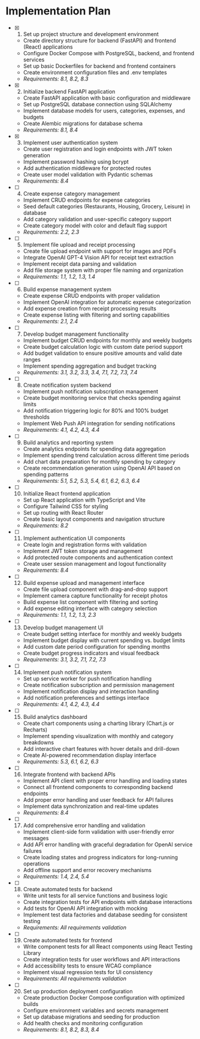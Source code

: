# Implementation Plan

- [x] 1. Set up project structure and development environment
  - Create directory structure for backend (FastAPI) and frontend (React) applications
  - Configure Docker Compose with PostgreSQL, backend, and frontend services
  - Set up basic Dockerfiles for backend and frontend containers
  - Create environment configuration files and .env templates
  - _Requirements: 8.1, 8.2, 8.3_

- [x] 2. Initialize backend FastAPI application






  - Create FastAPI application with basic configuration and middleware
  - Set up PostgreSQL database connection using SQLAlchemy
  - Implement database models for users, categories, expenses, and budgets
  - Create Alembic migrations for database schema
  - _Requirements: 8.1, 8.4_

- [x] 3. Implement user authentication system






  - Create user registration and login endpoints with JWT token generation
  - Implement password hashing using bcrypt
  - Add authentication middleware for protected routes
  - Create user model validation with Pydantic schemas
  - _Requirements: 8.4_

- [ ] 4. Create expense category management
  - Implement CRUD endpoints for expense categories
  - Seed default categories (Restaurants, Housing, Grocery, Leisure) in database
  - Add category validation and user-specific category support
  - Create category model with color and default flag support
  - _Requirements: 2.2, 2.3_

- [ ] 5. Implement file upload and receipt processing
  - Create file upload endpoint with support for images and PDFs
  - Integrate OpenAI GPT-4 Vision API for receipt text extraction
  - Implement receipt data parsing and validation
  - Add file storage system with proper file naming and organization
  - _Requirements: 1.1, 1.2, 1.3, 1.4_

- [ ] 6. Build expense management system
  - Create expense CRUD endpoints with proper validation
  - Implement OpenAI integration for automatic expense categorization
  - Add expense creation from receipt processing results
  - Create expense listing with filtering and sorting capabilities
  - _Requirements: 2.1, 2.4_

- [ ] 7. Develop budget management functionality
  - Implement budget CRUD endpoints for monthly and weekly budgets
  - Create budget calculation logic with custom date period support
  - Add budget validation to ensure positive amounts and valid date ranges
  - Implement spending aggregation and budget tracking
  - _Requirements: 3.1, 3.2, 3.3, 3.4, 7.1, 7.2, 7.3, 7.4_

- [ ] 8. Create notification system backend
  - Implement push notification subscription management
  - Create budget monitoring service that checks spending against limits
  - Add notification triggering logic for 80% and 100% budget thresholds
  - Implement Web Push API integration for sending notifications
  - _Requirements: 4.1, 4.2, 4.3, 4.4_

- [ ] 9. Build analytics and reporting system
  - Create analytics endpoints for spending data aggregation
  - Implement spending trend calculation across different time periods
  - Add chart data preparation for monthly spending by category
  - Create recommendation generation using OpenAI API based on spending patterns
  - _Requirements: 5.1, 5.2, 5.3, 5.4, 6.1, 6.2, 6.3, 6.4_

- [ ] 10. Initialize React frontend application
  - Set up React application with TypeScript and Vite
  - Configure Tailwind CSS for styling
  - Set up routing with React Router
  - Create basic layout components and navigation structure
  - _Requirements: 8.2_

- [ ] 11. Implement authentication UI components
  - Create login and registration forms with validation
  - Implement JWT token storage and management
  - Add protected route components and authentication context
  - Create user session management and logout functionality
  - _Requirements: 8.4_

- [ ] 12. Build expense upload and management interface
  - Create file upload component with drag-and-drop support
  - Implement camera capture functionality for receipt photos
  - Build expense list component with filtering and sorting
  - Add expense editing interface with category selection
  - _Requirements: 1.1, 1.2, 1.3, 2.3_

- [ ] 13. Develop budget management UI
  - Create budget setting interface for monthly and weekly budgets
  - Implement budget display with current spending vs. budget limits
  - Add custom date period configuration for spending months
  - Create budget progress indicators and visual feedback
  - _Requirements: 3.1, 3.2, 7.1, 7.2, 7.3_

- [ ] 14. Implement push notification system
  - Set up service worker for push notification handling
  - Create notification subscription and permission management
  - Implement notification display and interaction handling
  - Add notification preferences and settings interface
  - _Requirements: 4.1, 4.2, 4.3, 4.4_

- [ ] 15. Build analytics dashboard
  - Create chart components using a charting library (Chart.js or Recharts)
  - Implement spending visualization with monthly and category breakdowns
  - Add interactive chart features with hover details and drill-down
  - Create AI-powered recommendation display interface
  - _Requirements: 5.3, 6.1, 6.2, 6.3_

- [ ] 16. Integrate frontend with backend APIs
  - Implement API client with proper error handling and loading states
  - Connect all frontend components to corresponding backend endpoints
  - Add proper error handling and user feedback for API failures
  - Implement data synchronization and real-time updates
  - _Requirements: 8.4_

- [ ] 17. Add comprehensive error handling and validation
  - Implement client-side form validation with user-friendly error messages
  - Add API error handling with graceful degradation for OpenAI service failures
  - Create loading states and progress indicators for long-running operations
  - Add offline support and error recovery mechanisms
  - _Requirements: 1.4, 2.4, 5.4_

- [ ] 18. Create automated tests for backend
  - Write unit tests for all service functions and business logic
  - Create integration tests for API endpoints with database interactions
  - Add tests for OpenAI API integration with mocking
  - Implement test data factories and database seeding for consistent testing
  - _Requirements: All requirements validation_

- [ ] 19. Create automated tests for frontend
  - Write component tests for all React components using React Testing Library
  - Create integration tests for user workflows and API interactions
  - Add accessibility tests to ensure WCAG compliance
  - Implement visual regression tests for UI consistency
  - _Requirements: All requirements validation_

- [ ] 20. Set up production deployment configuration
  - Create production Docker Compose configuration with optimized builds
  - Configure environment variables and secrets management
  - Set up database migrations and seeding for production
  - Add health checks and monitoring configuration
  - _Requirements: 8.1, 8.2, 8.3, 8.4_